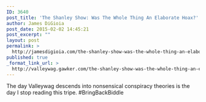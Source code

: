```yaml
---
ID: 3640
post_title: 'The Shanley Show: Was The Whole Thing An Elaborate Hoax?'
author: James DiGioia
post_date: 2015-02-02 14:45:21
post_excerpt: ""
layout: post
permalink: >
  http://jamesdigioia.com/the-shanley-show-was-the-whole-thing-an-elaborate-hoax/
published: true
_format_link_url: >
  http://valleywag.gawker.com/the-shanley-show-was-the-whole-thing-an-elaborate-hoax-1681398966/
---
```

The day Valleywag descends into nonsensical conspiracy theories is the day I stop reading this tripe. #BringBackBiddle